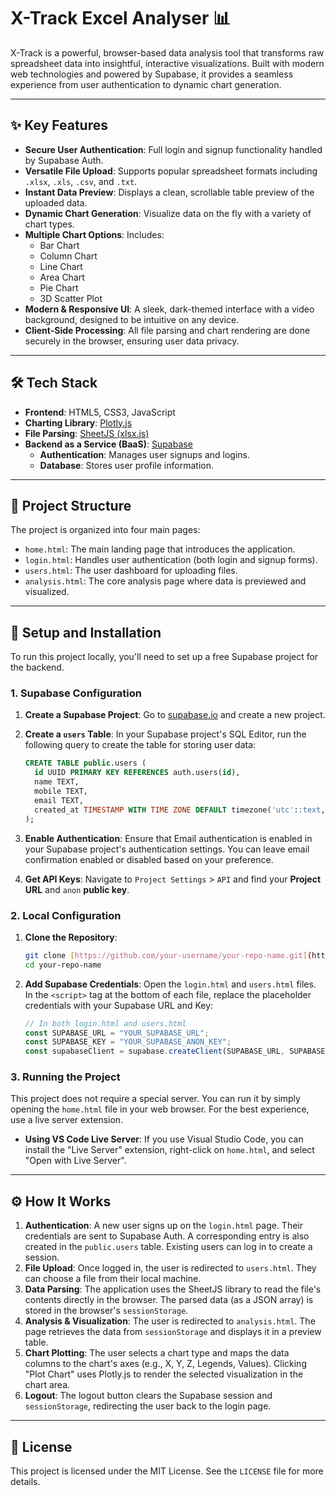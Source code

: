 # X-Track Excel Analyser 📊

X-Track is a powerful, browser-based data analysis tool that transforms raw spreadsheet data into insightful, interactive visualizations. Built with modern web technologies and powered by Supabase, it provides a seamless experience from user authentication to dynamic chart generation.


---

## ✨ Key Features

-   **Secure User Authentication**: Full login and signup functionality handled by Supabase Auth.
-   **Versatile File Upload**: Supports popular spreadsheet formats including `.xlsx`, `.xls`, `.csv`, and `.txt`.
-   **Instant Data Preview**: Displays a clean, scrollable table preview of the uploaded data.
-   **Dynamic Chart Generation**: Visualize data on the fly with a variety of chart types.
-   **Multiple Chart Options**: Includes:
    -   Bar Chart
    -   Column Chart
    -   Line Chart
    -   Area Chart
    -   Pie Chart
    -   3D Scatter Plot
-   **Modern & Responsive UI**: A sleek, dark-themed interface with a video background, designed to be intuitive on any device.
-   **Client-Side Processing**: All file parsing and chart rendering are done securely in the browser, ensuring user data privacy.

---

## 🛠️ Tech Stack

-   **Frontend**: HTML5, CSS3, JavaScript
-   **Charting Library**: [Plotly.js](https://plotly.com/javascript/)
-   **File Parsing**: [SheetJS (xlsx.js)](https://sheetjs.com/)
-   **Backend as a Service (BaaS)**: [Supabase](https://supabase.io/)
    -   **Authentication**: Manages user signups and logins.
    -   **Database**: Stores user profile information.


---

## 📂 Project Structure

The project is organized into four main pages:

-   `home.html`: The main landing page that introduces the application.
-   `login.html`: Handles user authentication (both login and signup forms).
-   `users.html`: The user dashboard for uploading files.
-   `analysis.html`: The core analysis page where data is previewed and visualized.

---

## 🚀 Setup and Installation

To run this project locally, you'll need to set up a free Supabase project for the backend.

### 1. Supabase Configuration

1.  **Create a Supabase Project**: Go to [supabase.io](https://supabase.io/) and create a new project.
2.  **Create a `users` Table**: In your Supabase project's SQL Editor, run the following query to create the table for storing user data:

    ```sql
    CREATE TABLE public.users (
      id UUID PRIMARY KEY REFERENCES auth.users(id),
      name TEXT,
      mobile TEXT,
      email TEXT,
      created_at TIMESTAMP WITH TIME ZONE DEFAULT timezone('utc'::text, now()) NOT NULL
    );
    ```

3.  **Enable Authentication**: Ensure that Email authentication is enabled in your Supabase project's authentication settings. You can leave email confirmation enabled or disabled based on your preference.

4.  **Get API Keys**: Navigate to `Project Settings` > `API` and find your **Project URL** and `anon` **public key**.

### 2. Local Configuration

1.  **Clone the Repository**:
    ```bash
    git clone [https://github.com/your-username/your-repo-name.git](https://github.com/your-username/your-repo-name.git)
    cd your-repo-name
    ```
2.  **Add Supabase Credentials**: Open the `login.html` and `users.html` files. In the `<script>` tag at the bottom of each file, replace the placeholder credentials with your Supabase URL and Key:

    ```javascript
    // In both login.html and users.html
    const SUPABASE_URL = "YOUR_SUPABASE_URL";
    const SUPABASE_KEY = "YOUR_SUPABASE_ANON_KEY";
    const supabaseClient = supabase.createClient(SUPABASE_URL, SUPABASE_KEY);
    ```

### 3. Running the Project

This project does not require a special server. You can run it by simply opening the `home.html` file in your web browser. For the best experience, use a live server extension.

-   **Using VS Code Live Server**: If you use Visual Studio Code, you can install the "Live Server" extension, right-click on `home.html`, and select "Open with Live Server".

---

## ⚙️ How It Works

1.  **Authentication**: A new user signs up on the `login.html` page. Their credentials are sent to Supabase Auth. A corresponding entry is also created in the `public.users` table. Existing users can log in to create a session.
2.  **File Upload**: Once logged in, the user is redirected to `users.html`. They can choose a file from their local machine.
3.  **Data Parsing**: The application uses the SheetJS library to read the file's contents directly in the browser. The parsed data (as a JSON array) is stored in the browser's `sessionStorage`.
4.  **Analysis & Visualization**: The user is redirected to `analysis.html`. The page retrieves the data from `sessionStorage` and displays it in a preview table.
5.  **Chart Plotting**: The user selects a chart type and maps the data columns to the chart's axes (e.g., X, Y, Z, Legends, Values). Clicking "Plot Chart" uses Plotly.js to render the selected visualization in the chart area.
6.  **Logout**: The logout button clears the Supabase session and `sessionStorage`, redirecting the user back to the login page.

---

## 📜 License

This project is licensed under the MIT License. See the `LICENSE` file for more details.
